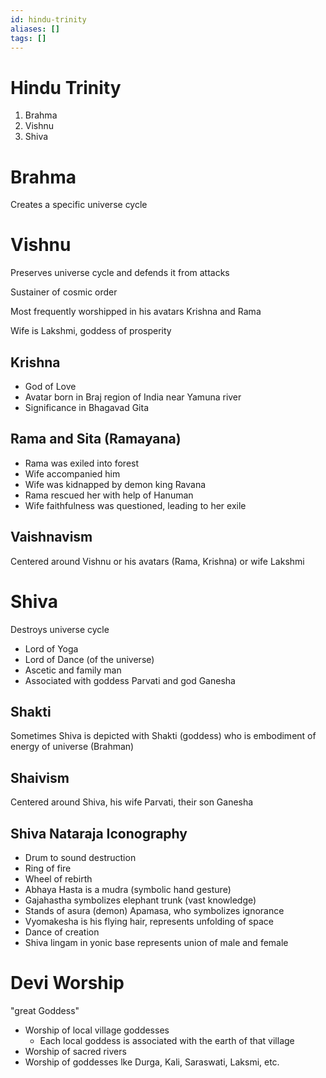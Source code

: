 ```yaml
---
id: hindu-trinity
aliases: []
tags: []
---
```


# Hindu Trinity
1) Brahma
2) Vishnu
3) Shiva

# Brahma
Creates a specific universe cycle

# Vishnu
Preserves universe cycle and defends it from attacks

Sustainer of cosmic order

Most frequently worshipped in his avatars Krishna and Rama

Wife is Lakshmi, goddess of prosperity

## Krishna
- God of Love
- Avatar born in Braj region of India near Yamuna river
- Significance in Bhagavad Gita

## Rama and Sita (Ramayana)
- Rama was exiled into forest
- Wife accompanied him
- Wife was kidnapped by demon king Ravana
- Rama rescued her with help of Hanuman
- Wife faithfulness was questioned, leading to her exile

## Vaishnavism
Centered around Vishnu or his avatars (Rama, Krishna) or wife Lakshmi

# Shiva
Destroys universe cycle

- Lord of Yoga
- Lord of Dance (of the universe)
- Ascetic and family man
- Associated with goddess Parvati and god Ganesha

## Shakti
Sometimes Shiva is depicted with Shakti (goddess) who is embodiment of energy of universe (Brahman)

## Shaivism
Centered around Shiva, his wife Parvati, their son Ganesha

## Shiva Nataraja Iconography
- Drum to sound destruction
- Ring of fire
- Wheel of rebirth
- Abhaya Hasta is a mudra (symbolic hand gesture)
- Gajahastha symbolizes elephant trunk (vast knowledge)
- Stands of asura (demon) Apamasa, who symbolizes ignorance
- Vyomakesha is his flying hair, represents unfolding of space
- Dance of creation
- Shiva lingam in yonic base represents union of male and female

# Devi Worship
"great Goddess"
- Worship of local village goddesses
    - Each local goddess is associated with the earth of that village
- Worship of sacred rivers
- Worship of goddesses lke Durga, Kali, Saraswati, Laksmi, etc.
